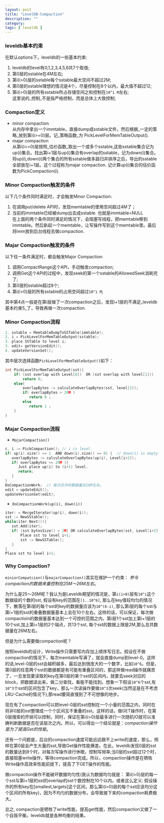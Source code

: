 ```yaml
---
layout: post
title: "LevelDB-Compaction"
description: ""
category:
tags: [ leveldb ]
---
```



### leveldb基本约束
在默认options下，leveldb的一些基本约束:  
1. leveldb的level有0,1,2,3,4,5,6共7个取值;  
2. 第0层的sstable在4M左右;  
3. 第i(i>0)层的sstable每个sstable最大空间不超过2M;  
4. 第0层的sstable理想的情况是4个，尽量控制在8个以内，最大值不超过12;  
5. 第i(i>0)层的所有sstable所占存储空间之和控制在`10^i M`左右;  
这里说的_控制_不是指严格控制，而是总体上大致控制;  

### Compaction定义
* minor compaction  
从内存中拿出一个immtable，直接dump成sstable文件，然后根据_一定的策略_放到第i(i>=0)层。记_策略函数_为 PickLevelForMemTableOutput().
* majar compaction  
从第i(i>=0)层按照_估价函数_取出一个或多个sstable,这些sstable集合记为up(i)集合。找出第i+1层与up(i)集合有overlap的sstable，记为down(i)集合。将up(i),down(i)两个集合的所有sstable做多路归并排序之后，导出的sstable全部放在i+1层。这个过程称为majar compaction. 记计算up(i)集合的估价函数为PickCompaction(i).

### Minor Compaction触发的条件
以下几个条件同时满足时，才会触发Minor Compaction:  
1. 在调用put/delete API时，发现memtable的使用空间超过4M了；  
2. 当前的immtable已经被dump出去成sstable. 也就是immtable=NULL  
在上面的两个条件同时满足的情况下，会阻塞写线程，把memtable移到immtable。然后新起一个memtable，让写操作写到这个memtable里。最后将imm放到后台线程去做compaction.

### Majar Compaction触发的条件
以下任一条件满足时，都会触发Major Compaction:  
1. 调用CompactRange这个API，手动触发compaction;  
2. 调用Get这个API的过程中，发现seek的第一个sstable的AllowedSeek消耗完了;  
3. 第0层的sstable超过8个;  
4. 第i(i>0)层的所有sstable的占用空间超过`10^i M`;  

其中第4点一般是在第i层做了一次compaction之后，发现i+1层的不满足_leveldb基本约束5_了，导致再做一次compaction.

### Minor Compaction流程

```cpp
1. sstable = MemtableDumpToSSTable(immtable);
2. i = PickLevelForMemTableOutput(sstable);
3. place SSTable to level i;
3. edit= getVersionEdit();
4. updateVersionSet();
```

其中层次选择函数`PickLevelForMemTableOutput()`如下：

```cpp
int PickLevelForMemTableOutput(sst){
    if( (sst overlap with Level[0])  OR (sst overlap with level[1])) 
        return 0;
    else{
        overlapBytes := calculateOverlapBytes(sst, level[2]);
        if( overlapBytes > 20M ) 
           return 0 ; 
        else 
           return 1 ;
    }
}
```

### Majar Compaction流程

* `MajarCompaction()`  

```cpp
c, i := PickCompaction(); // i is level
if( up(i).size() == 1  AND down(i).size() == 0) {  // down(i) is empty set.
   overlapBytes := calculateOverlapBytes(up(i), Level[i+2]);
   if( overlapBytes <= 20M ){
      Just place up(i) to (i+1) level. 
      return;
   }
}
DoCompactionWork;  // 每次合并的数据量在26M左右。
edit = updateEdit();
updateVersionSet(edit);
```

* `DoCompactionWork(up(i), down(i))`

```cpp
iter: = MergeIterator(up(i), down(i));
sst := NewSStable();
while(iter.Next()){
   sst.Add(iter);
   if( (sst.bytesSize() > 2M) OR calculateOverlapBytes(sst, Level[i+2]) > 20M){
       Place sst to level i+1;
       sst := NewSSTable();
   }
}
Place sst to level i+1;
```

### Why Compaction? 

`miniorCompatcion()`与`majarCompaction()`其实在维护一个约束： _参与compaction的数据来量控制在25M～26M左右_。  

为什么是25～26M呢？我认为是Leveldb期望的情况是，第`i(i>0)`层有`10^i`这个数据级的个数的sst, 假设有key的范围在`[1..10^6]`, 那么在key值较均匀的情况下，散落在第i层的每个sst的key的数据量应该为`10^(6-i)`, 那么第i层的每个sst与第i+1层的sst的重叠数据量基本上会在10个左右。这样的话，可以保证，每次做compactioin的数据量基本达到一个可控的范围之内，第i层1个sst加上第i+1层的10个sst,加上第i+1层的2个端点，共13个sst, 每个sst的数据上限是2M,那么总共数据量在26M左右。  

但是为什么需要做compaction呢？  

按照leveldb的设计，Write操作只需要写内存加上顺序写日志。假设在不做compaction的情况下，每次memtable写满了，就会直接dump到level-0。这样的话,level-0层的sst会越积越多，最后达到很庞大的一个数字，比如`10^6`。但是，第0层的任意两个sst的数据都是有可能有重叠区间的，那这样做read操作就痛苦了，一旦发现要读取的key在第0层的某个sst的区间内，就要去seek对应的block，把数据读出来，做二分查找，看能不能找到。想象一下假设`10^6`个sst,有`10^3`个sst的区间包含了key，那么一次读操作要做`10^3`次seek(当然这是在不考虑LRU-Cache的情况下),那read要简直慢到了不可想像的地步。  

现在有了compaction可以把level-0层的sst控制在一个小量的范围之内，同时在将非0层的sst整理成一个个区间互不重叠的sst。这样的话，做GET操作时，在第0层搜索的开销可以控制，同时，保证在第i(i>0)层最多进行一次随机IO就可以准确判断数据是否在该层次之内。所以，可以得出一个结论就是：_compaction操作是为了提高Get的性能_。  

还有一个问题是，后台的compaction速度可能远远跟不上write的速度，那么，照样在第0层会产生大量的sst,导致Get操作性能爆差。在此，leveldb发现0层的sst的数量达到8个时，对每次写操作进行休眠，控制写频率;当0层的sst超过12个时，直接阻塞write操作，等待compaction完成。所以，compaction操作是在牺牲Write操作高效率性能前提下，提高了下GET操作的性能。  

做compaction操作不能破坏数据均匀性(我认为数据均匀就是： 第i(i>0)层的每一个sst与第i+1层的sst的overlap的sst个数控制在10个以内。或者这么定义: 假设操作的所有key在[smallest,largets]这个区间，那么第i(i>0)层的每个sst应该均分这个区间的所有key)，因为不均匀的数据分布，会导致接下来的compaction耗费极大。  

总之, compaction是牺牲了write性能，提高get性能，然后compaction又做了一个自我平衡。leveldb就是各种均衡的结果。 

